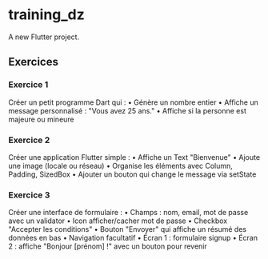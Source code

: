 # training_dz

A new Flutter project.

## Exercices

### Exercice 1
Créer un petit programme Dart qui :
•	Génère un nombre entier
•	Affiche un message personnalisé :
"Vous avez 25 ans."
•	Affiche si la personne est majeure ou mineure


### Exercice 2
Créer une application Flutter simple :
•	Affiche un Text "Bienvenue"
•	Ajoute une image (locale ou réseau)
•	Organise les éléments avec Column, Padding, SizedBox
•	Ajouter un bouton qui change le message via setState

### Exercice 3
Créer une interface de formulaire :
•	Champs : nom, email, mot de passe avec un validator
•	Icon afficher/cacher mot de passe
•	Checkbox "Accepter les conditions" 
•	Bouton "Envoyer" qui affiche un résumé des données en bas
•	Navigation facultatif
•	Écran 1 : formulaire signup
•	Écran 2 : affiche "Bonjour [prénom] !" avec un bouton pour revenir
